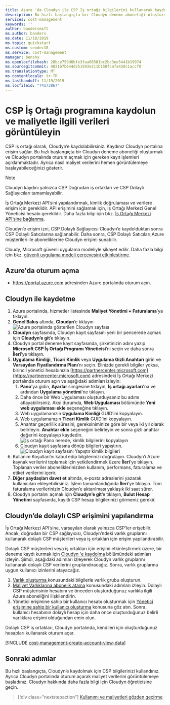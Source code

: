 ```yaml
---
title: Azure 'da Cloudyn ile CSP Iş ortağı bilgilerini kullanarak kaydolun
description: Bu hızlı başlangıçta bir Cloudyn deneme aboneliği oluşturmak ve Cloudyn portalında oturum açmak için gereken kayıt işlemleri açıklanmaktadır.
services: cost-management
keywords: ''
author: bandersmsft
ms.author: banders
ms.date: 11/18/2019
ms.topic: quickstart
ms.custom: seodec18
ms.service: cost-management
manager: benshy
ms.openlocfilehash: 28bce759d6bfe3faa08581bc2bc3ee5441b19974
ms.sourcegitcommit: 4821b7b644d251593e211b150fcafa430c1accf0
ms.translationtype: MT
ms.contentlocale: tr-TR
ms.lasthandoff: 11/19/2019
ms.locfileid: "74173867"
---
```

# <a name="register-with-the-csp-partner-program-and-view-cost-data"></a>CSP İş Ortağı programına kaydolun ve maliyetle ilgili verileri görüntüleyin

CSP iş ortağı olarak, Cloudyn’e kaydolabilirsiniz. Kaydınız Cloudyn portalına erişim sağlar. Bu hızlı başlangıçta bir Cloudyn deneme aboneliği oluşturmak ve Cloudyn portalında oturum açmak için gereken kayıt işlemleri açıklanmaktadır. Ayrıca nasıl maliyet verilerini hemen görüntülemeye başlayabileceğinizi gösterir.


> [!NOTE]
>
> Cloudyn kaydını yalnızca CSP Doğrudan iş ortakları ve CSP Dolaylı Sağlayıcıları tamamlayabilir.
>
> İş Ortağı Merkezi API’sini yapılandırmak, kimlik doğrulaması ve verilere erişim için gereklidir. API erişimini sağlamak için, İş Ortağı Merkezi Genel Yöneticisi hesabı gereklidir.
> Daha fazla bilgi için bkz. [İş Ortağı Merkezi API’sine bağlanma](https://msdn.microsoft.com/library/partnercenter/mt709136.aspx).
>
> Cloudyn’e erişim izni, CSP Dolaylı Sağlayıcısı Cloudyn’e kaydolduktan sonra CSP Dolaylı Satıcılarına sağlanabilir. Daha sonra, CSP Dolaylı Satıcıları,Azure müşterileri ile aboneliklerine Cloudyn erişimi sunabilir.
>
>Cloudy, Microsoft güvenli uygulama modeliyle şikayet edilir. Daha fazla bilgi için bkz. [güvenli uygulama modeli çerçevesini etkinleştirme](/partner-center/develop/enable-secure-app-model).

## <a name="sign-in-to-azure"></a>Azure'da oturum açma

- https://portal.azure.com adresinden Azure portalında oturum açın.

## <a name="register-with-cloudyn"></a>Cloudyn ile kaydetme

1. Azure portalında, hizmetler listesinde **Maliyet Yönetimi + Faturalama**’ya tıklayın.
2. **Genel Bakış** altında, **Cloudyn**’e tıklayın  
    ![Azure portalında gösterilen Cloudyn sayfası](./media/quick-register-csp/cost-mgt-billing-service.png)
3. **Cloudyn** sayfasında, Cloudyn kayıt sayfasını yeni bir pencerede açmak için **Cloudyn’e git**’e tıklayın.
4. Cloudyn portal deneme kayıt sayfasında, şirketinizin adını yazıp **Microsoft CSP İş Ortağı Programı Yöneticisi**’ni seçin ve daha sonra **İleri**’ye tıklayın.  
5. **Uygulama Kimliği**, **Ticari Kimlik** veya **Uygulama Gizli Anahtarı** girin ve **Varsayılan Fiyatlandırma Planı**’nı seçin. Elinizde gerekli bilgiler yoksa, birincil yönetici hesabınızla [https://partnercenter.microsoft.com](https://partnercenter.microsoft.com) adresindeki İş Ortağı Merkezi portalında oturum açın ve aşağıdaki adımları izleyin:
   1. **Pano**'ya gidin, **Ayarlar** simgesine tıklayın, **İş ortağı ayarları**'na ve ardından **Uygulama yönetimi**'ne tıklayın.
   2. Daha önce bir Web Uygulaması oluşturduysanız bu adımı atlayabilirsiniz. Aksi durumda, **Web Uygulaması** bölümünde **Yeni web uygulaması ekle** seçeneğine tıklayın.
   3. Web uygulamanızın **Uygulama Kimliği** GUID’ini kopyalayın.
   4. Web uygulamanızın **Ticari Kimlik** GUID’ini kopyalayın.
   5. Anahtar geçerlilik süresini, gereksiniminize göre bir veya iki yıl olarak belirleyin. **Anahtar ekle** seçeneğini belirleyin ve sonra gizli anahtar değerini kopyalayıp kaydedin.  
    ![İş ortağı Pano nerede, kimlik bilgilerini kopyalayın](./media/quick-register-csp/csp-partner-center.png)
   6. Cloudyn kayıt sayfasına dönüp bilgileri yapıştırın.  
      ![Cloudyn kayıt sayfasını Yapıştır kimlik bilgileri](./media/quick-register-csp/csp-reg.png)
6. Kullanım Koşulları’nı kabul edip bilgilerinizi doğrulayın. Cloudyn’i Azure kaynak verilerini toplamak için yetkilendirmek üzere **İleri**’ye tıklayın. Toplanan veriler aboneliklerinizden kullanım, performans, faturalama ve etiket verilerini içerir.  
7. **Diğer paydaşları davet et** altında, e-posta adreslerini yazarak kullanıcıları ekleyebilirsiniz. İşlem tamamlandığında **İleri**’ye tıklayın. Tüm faturalama verilerinizin Cloudyn’e aktarılması yaklaşık iki saat sürer.
8. Cloudyn portalını açmak için **Cloudyn’e git**’e tıklayın, **Bulut Hesap Yönetimi** sayfasında, kayıtlı CSP hesap bilgilerinizi görmeniz gerekir.

## <a name="configure-indirect-csp-access-in-cloudyn"></a>Cloudyn’de dolaylı CSP erişimini yapılandırma

İş Ortağı Merkezi API’sine, varsayılan olarak yalnızca CSP’ler erişebilir. Ancak, doğrudan bir CSP sağlayıcısı, Cloudyn’ndeki varlık gruplarını kullanarak dolaylı CSP müşterileri veya iş ortakları için erişim yapılandırabilir.

Dolaylı CSP müşterileri veya iş ortakları için erişimi etkinleştirmek üzere, bir deneme kaydı kurmak için [Cloudyn 'e kaydolma](#register-with-cloudyn) bölümündeki adımları izleyin. Şimdi, aşağıdaki adımları izleyerek Cloudyn varlık gruplarını kullanarak dolaylı CSP verilerini gruplandıracağız. Sonra, varlık gruplarına uygun kullanıcı izinlerini atayacağız.

1. [Varlık oluşturma ](tutorial-user-access.md#create-and-manage-entities) konusundaki bilgilerle varlık grubu oluşturun.
2. [Maliyet Varlıklarına abonelik atama](https://www.youtube.com/watch?v=d9uTWSdoQYo) konusundaki adımları izleyin. Dolaylı CSP müşterisinin hesabını ve önceden oluşturduğunuz varlıkla ilgili Azure aboneliğini ilişkilendirin.
3. Yönetici erişimine sahip bir kullanıcı hesabı oluşturmak için [Yönetici erişimine sahip bir kullanıcı oluşturma](tutorial-user-access.md#create-a-user-with-admin-access) konusuna göz atın. Sonra, kullanıcı hesabının dolaylı hesap için daha önce oluşturduğunuz belirli varlıklara erişimi olduğundan emin olun.

Dolaylı CSP iş ortakları, Cloudyn portalında, kendileri için oluşturduğunuz hesapları kullanarak oturum açar.


[!INCLUDE [cost-management-create-account-view-data](../../includes/cost-management-create-account-view-data.md)]

## <a name="next-steps"></a>Sonraki adımlar

Bu hızlı başlangıçta, Cloudyn’e kaydolmak için CSP bilgilerinizi kullandınız. Ayrıca Cloudyn portalında oturum açarak maliyet verilerini görüntülemeye başladınız. Cloudyn hakkında daha fazla bilgi için Cloudyn öğreticisine geçin.

> [!div class="nextstepaction"]
> [Kullanımı ve maliyetleri gözden geçirme](./tutorial-review-usage.md)

